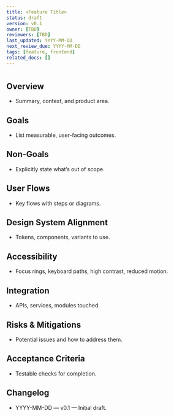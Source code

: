 ```yaml
---
title: <Feature Title>
status: draft
version: v0.1
owner: [TBD]
reviewers: [TBD]
last_updated: YYYY-MM-DD
next_review_due: YYYY-MM-DD
tags: [feature, frontend]
related_docs: []
---
```

# <Feature Title>

## Overview
- Summary, context, and product area.

## Goals
- List measurable, user-facing outcomes.

## Non-Goals
- Explicitly state what’s out of scope.

## User Flows
- Key flows with steps or diagrams.

## Design System Alignment
- Tokens, components, variants to use.

## Accessibility
- Focus rings, keyboard paths, high contrast, reduced motion.

## Integration
- APIs, services, modules touched.

## Risks & Mitigations
- Potential issues and how to address them.

## Acceptance Criteria
- Testable checks for completion.

## Changelog
- YYYY-MM-DD — v0.1 — Initial draft.

